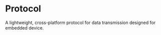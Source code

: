 # Protocol

A lightweight, cross-platform protocol for data transmission designed for embedded device.